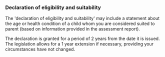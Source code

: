 ###  Declaration of eligibility and suitability

The 'declaration of eligibility and suitability' may include a statement about
the age or health condition of a child whom you are considered suited to
parent (based on information provided in the assessment report).

The declaration is granted for a period of 2 years from the date it is issued.
The legislation allows for a 1 year extension if necessary, providing your
circumstances have not changed.
